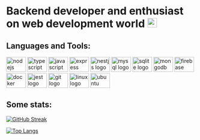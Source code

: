 <h1> Backend developer and enthusiast on web development world <img src="https://github.githubassets.com/images/icons/emoji/unicode/1f680.png" height="25" width="25" alt="rocket logo"/></h1> 


<h2> Languages and Tools:</h2>
<div align="left">
  <img src="https://cdn.jsdelivr.net/gh/devicons/devicon/icons/nodejs/nodejs-original-wordmark.svg" height="40" width="52" alt="nodejs logo"  />
  <img src="https://cdn.jsdelivr.net/gh/devicons/devicon/icons/typescript/typescript-original.svg" height="40" width="52" alt="typescript logo"  />
  <img src="https://cdn.jsdelivr.net/gh/devicons/devicon/icons/javascript/javascript-original.svg"" height="40" width="52" alt="javascript logo" />
  <img src="https://cdn.jsdelivr.net/gh/devicons/devicon/icons/express/express-original.svg" height="40" width="52" alt="express logo"  />
  <img src="https://cdn.jsdelivr.net/gh/devicons/devicon/icons/nestjs/nestjs-plain.svg" height="40" width="52" alt="nestjs logo"  />
  <img src="https://cdn.jsdelivr.net/gh/devicons/devicon/icons/mysql/mysql-original-wordmark.svg" height="40" width="52" alt="mysql logo"  />
  <img src="https://cdn.jsdelivr.net/gh/devicons/devicon/icons/sqlite/sqlite-original-wordmark.svg" height="40" width="52" alt="sqlite logo" />      
  <img src="https://cdn.jsdelivr.net/gh/devicons/devicon/icons/mongodb/mongodb-original.svg" height="40" width="52" alt="mongodb logo"  />
  <img src="https://cdn.jsdelivr.net/gh/devicons/devicon/icons/firebase/firebase-plain-wordmark.svg" height="40" width="52" alt="firebase logo"/>
  <img src="https://cdn.jsdelivr.net/gh/devicons/devicon/icons/docker/docker-original-wordmark.svg" height="40" width="52" alt="docker logo"  />
  <img src="https://cdn.jsdelivr.net/gh/devicons/devicon/icons/jest/jest-plain.svg" height="40" width="52" alt="jest logo"/>
  <img src="https://cdn.jsdelivr.net/gh/devicons/devicon/icons/git/git-original.svg" height="40" width="52" alt="git logo"/>
  <img src="https://cdn.jsdelivr.net/gh/devicons/devicon/icons/linux/linux-original.svg" height="40" width="52" alt="linux logo"/>
  <img src="https://cdn.jsdelivr.net/gh/devicons/devicon/icons/ubuntu/ubuntu-plain.svg" height="40" width="52" alt="ubuntu logo"/>
</div>

                                                                                                                                
<h2> Some stats:</h2>  
                                                                                                                                
<div align ="left">
                                                                                            
[![GitHub Streak](http://github-readme-streak-stats.herokuapp.com?user=gscorrea10&theme=dark&hide_border=true&border_radius=25)](https://git.io/streak-stats)
</div>
                  
<div align ="left">
                  
[![Top Langs](https://github-readme-stats.vercel.app/api/top-langs/?username=gscorrea10&layout=compact&theme=vision-friendly-dark)](https://github.com/anuraghazra/github-readme-stats)
                  
</div>
